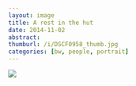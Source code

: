 ```yaml
---
layout: image
title: A rest in the hut
date: 2014-11-02
abstract: 
thumburl: /i/DSCF0958_thumb.jpg
categories: [bw, people, portrait]
---
```

![]({{site.url}}/i/DSCF0958.jpg)

